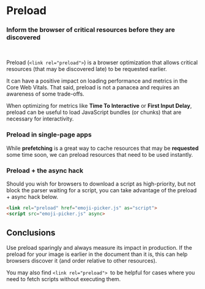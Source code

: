 # Preload

### Inform the browser of critical resources before they are discovered

<br>

Preload (`<link rel="preload">`) is a browser optimization that allows critical resources (that may be discovered late) to be requested earlier.

It can have a positive impact on loading performance and metrics in the Core Web Vitals. That said, preload is not a panacea and requires an awareness of some trade-offs.

When optimizing for metrics like **Time To Interactive** or **First Input Delay**, preload can be useful to load JavaScript bundles (or chunks) that are necessary for interactivity.

### Preload in single-page apps

While **prefetching** is a great way to cache resources that may be **requested** some time soon, we can preload resources that need to be used instantly.

### Preload + the async hack
Should you wish for browsers to download a script as high-priority, but not block the parser waiting for a script, you can take advantage of the preload + async hack below.

```html
<link rel="preload" href="emoji-picker.js" as="script">
<script src="emoji-picker.js" async>

```

## Conclusions

Use preload sparingly and always measure its impact in production. If the preload for your image is earlier in the document than it is, this can help browsers discover it (and order relative to other resources).

You may also find `<link rel="preload"> `to be helpful for cases where you need to fetch scripts without executing them.